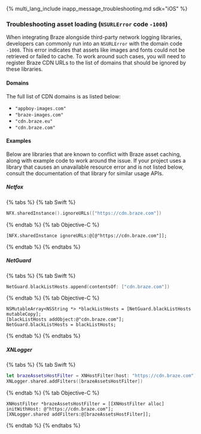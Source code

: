 {% multi_lang_include inapp_message_troubleshooting.md sdk="iOS" %}

### Troubleshooting asset loading (`NSURLError` code `-1008`)

When integrating Braze alongside third-party network logging libraries, developers can commonly run into an `NSURLError` with the domain code `-1008`. This error indicates that assets like images and fonts could not be retrieved or failed to cache. To work around such cases, you will need to register Braze CDN URLs to the list of domains that should be ignored by these libraries.

#### Domains

The full list of CDN domains is as listed below:

* `"appboy-images.com"`
* `"braze-images.com"`
* `"cdn.braze.eu"`
* `"cdn.braze.com"`

#### Examples

Below are libraries that are known to conflict with Braze asset caching, along with example code to work around the issue. If your project uses a library that causes an unavailable resource error and is not listed below, consult the documentation of that library for similar usage APIs.

##### Netfox

{% tabs %}
{% tab Swift %}
```swift
NFX.sharedInstance().ignoreURLs(["https://cdn.braze.com"])
```
{% endtab %}
{% tab Objective-C %}
```objc
[NFX.sharedInstance ignoreURLs:@[@"https://cdn.braze.com"]];
```
{% endtab %}
{% endtabs %}

##### NetGuard

{% tabs %}
{% tab Swift %}
```swift
NetGuard.blackListHosts.append(contentsOf: ["cdn.braze.com"])
```
{% endtab %}
{% tab Objective-C %}
```objc
NSMutableArray<NSString *> *blackListHosts = [NetGuard.blackListHosts mutableCopy];
[blackListHosts addObject:@"cdn.braze.com"];
NetGuard.blackListHosts = blackListHosts;
```
{% endtab %}
{% endtabs %}

##### XNLogger

{% tabs %}
{% tab Swift %}
```swift
let brazeAssetsHostFilter = XNHostFilter(host: "https://cdn.braze.com")
XNLogger.shared.addFilters([brazeAssetsHostFilter])
```
{% endtab %}
{% tab Objective-C %}
```objc
XNHostFilter *brazeAssetsHostFilter = [[XNHostFilter alloc] initWithHost: @"https://cdn.braze.com"];
[XNLogger.shared addFilters:@[brazeAssetsHostFilter]];
```
{% endtab %}
{% endtabs %}


